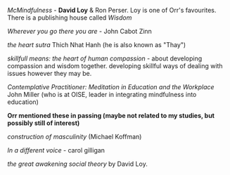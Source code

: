 
*McMindfulness* - **David Loy** & Ron Perser. Loy is one of Orr's favourites. There is a publishing house called *Wisdom*

*Wherever you go there you are* - John Cabot Zinn

*the heart sutra* Thich Nhat Hanh (he is also known as "Thay")

*skillfull means: the heart of human compassion* - about developing compassion and wisdom together. developing skillful ways of dealing with issues however they may be.

*Contemplative Practitioner: Meditation in Education and the Workplace* John Miller (who is at OISE, leader in integrating mindfulness into education)

**Orr mentioned these in passing (maybe not related to my studies, but possibly still of interest)**

*construction of masculinity*  (Michael Koffman)

*In a different voice* - carol gilligan

*the great awakening social theory* by David Loy. 